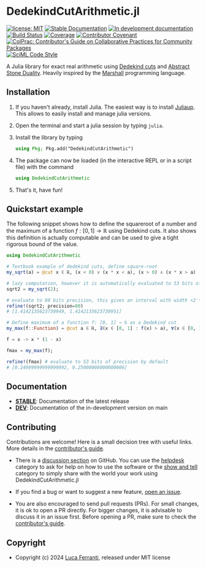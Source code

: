 # DedekindCutArithmetic.jl

[![license: MIT][license-img]][license-url]
[![Stable Documentation][stabledoc-img]][stabledoc-url]
[![In development documentation][devdoc-img]][devdoc-url]
[![Build Status][ci-img]][ci-url]
[![Coverage][cov-img]][cov-url]
[![Contributor Covenant](https://img.shields.io/badge/Contributor%20Covenant-2.1-4baaaa.svg)](CODE_OF_CONDUCT.md)
[![ColPrac: Contributor's Guide on Collaborative Practices for Community Packages][colprac-img]][colprac-url]
[![SciML Code Style][style-img]][style-url]

A Julia library for exact real arithmetic using [Dedekind cuts](https://en.wikipedia.org/wiki/Dedekind_cut) and [Abstract Stone Duality](https://citeseerx.ist.psu.edu/document?repid=rep1&type=pdf&doi=02c685856371aac16ce81bf7467ffc4d533d48ff). Heavily inspired by the [Marshall](https://github.com/andrejbauer/marshall) programming language.

## Installation

1. If you haven't already, install Julia. The easiest way is to install [Juliaup](https://github.com/JuliaLang/juliaup#installation). This allows to easily install and manage julia versions.

2. Open the terminal and start a julia session by typing `julia`.

3. Install the library by typing

    ```julia
    using Pkg; Pkg.add("DedekindCutArithmetic")
    ```

4. The package can now be loaded (in the interactive REPL or in a script file) with the command

    ```julia
    using DedekindCutArithmetic
    ```

5. That's it, have fun!

## Quickstart example

The following snippet shows how to define the squareroot of a number and the maximum of a function $f: [0, 1] \rightarrow \mathbb{R}$ using Dedekind cuts. It also shows this definition is actually computable and can be used to give a tight rigorous bound of the value.

```julia
using DedekindCutArithmetic

# Textbook example of dedekind cuts, define square-root
my_sqrt(a) = @cut x ∈ ℝ, (x < 0) ∨ (x * x < a), (x > 0) ∧ (x * x > a)

# lazy computation, however it is automatically evaluated to 53 bits of precision if printed in the REPL.
sqrt2 = my_sqrt(2);

# evaluate to 80 bits precision, this gives an interval with width <2⁻⁸⁰ containing √2
refine!(sqrt2; precision=80)
# [1.4142135623730949, 1.4142135623730951]

# Define maximum of a function f: [0, 1] → ℝ as a Dedekind cut
my_max(f::Function) = @cut a ∈ ℝ, ∃(x ∈ [0, 1] : f(x) > a), ∀(x ∈ [0, 1] : f(x) < a)

f = x -> x * (1 - x)

fmax = my_max(f);

refine!(fmax) # evaluate to 53 bits of precision by default
# [0.24999999999999992, 0.25000000000000006]
```

## Documentation

- [**STABLE**][stabledoc-url]: Documentation of the latest release
- [**DEV**][devdoc-url]: Documentation of the in-development version on main

## Contributing

Contributions are welcome! Here is a small decision tree with useful links. More details in the [contributor's guide](https://lucaferranti.github.io/DedekindCutArithmetic.jl/dev/90-contributing).

- There is a [discussion section](https://github.com/lucaferranti/DedekindCutArithmetic.jl/discussions) on GitHub. You can use the [helpdesk](https://github.com/lucaferranti/DedekindCutArithmetic.jl/discussions/categories/helpdesk) category to ask for help on how to use the software or the [show and tell](https://github.com/lucaferranti/DedekindCutArithmetic.jl/discussions/categories/show-and-tell) category to simply share with the world your work using DedekindCutArithmetic.jl

- If you find a bug or want to suggest a new feature, [open an issue](https://github.com/lucaferranti/DedekindCutArithmetic.jl/issues).

- You are also encouraged to send pull requests (PRs). For small changes, it is ok to open a PR directly. For bigger changes, it is advisable to discuss it in an issue first. Before opening a PR, make sure to check the [contributor's guide](https://lucaferranti.github.io/DedekindCutArithmetic.jl/dev/90-contributing).

## Copyright

- Copyright (c) 2024 [Luca Ferranti](https://github.com/lucaferranti), released under MIT license

[license-img]: https://img.shields.io/badge/license-MIT-yellow.svg
[license-url]: https://github.com/lucaferranti/DedekindCutArithmetic.jl/blob/main/LICENSE

[stabledoc-img]: https://img.shields.io/badge/docs-stable-blue.svg
[stabledoc-url]: https://lucaferranti.github.io/DedekindCutArithmetic.jl/stable

[devdoc-img]: https://img.shields.io/badge/docs-dev-blue.svg
[devdoc-url]: https://lucaferranti.github.io/DedekindCutArithmetic.jl/dev

[ci-img]: https://github.com/lucaferranti/DedekindCutArithmetic.jl/actions/workflows/Test.yml/badge.svg?branch=main
[ci-url]: https://github.com/lucaferranti/DedekindCutArithmetic.jl/actions/workflows/Test.yml?query=branch%3Amain

[cov-img]: https://codecov.io/gh/lucaferranti/DedekindCutArithmetic.jl/branch/main/graph/badge.svg
[cov-url]: https://codecov.io/gh/lucaferranti/DedekindCutArithmetic.jl

[colprac-img]: https://img.shields.io/badge/ColPrac-Contributor's%20Guide-blueviolet
[colprac-url]: https://github.com/SciML/ColPrac

[style-img]: https://img.shields.io/static/v1?label=code%20style&message=SciML&color=9558b2&labelColor=389826
[style-url]: https://github.com/SciML/SciMLStyle
